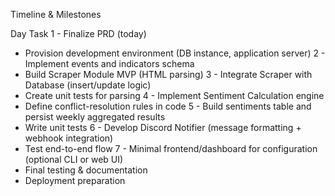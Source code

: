 Timeline & Milestones

Day	Task
1	- Finalize PRD (today)
- Provision development environment (DB instance, application server)
2	- Implement events and indicators schema
- Build Scraper Module MVP (HTML parsing)
3	- Integrate Scraper with Database (insert/update logic)
- Create unit tests for parsing
4	- Implement Sentiment Calculation engine
- Define conflict-resolution rules in code
5	- Build sentiments table and persist weekly aggregated results
- Write unit tests
6	- Develop Discord Notifier (message formatting + webhook integration)
- Test end-to-end flow
7	- Minimal frontend/dashboard for configuration (optional CLI or web UI)
- Final testing & documentation
- Deployment preparation